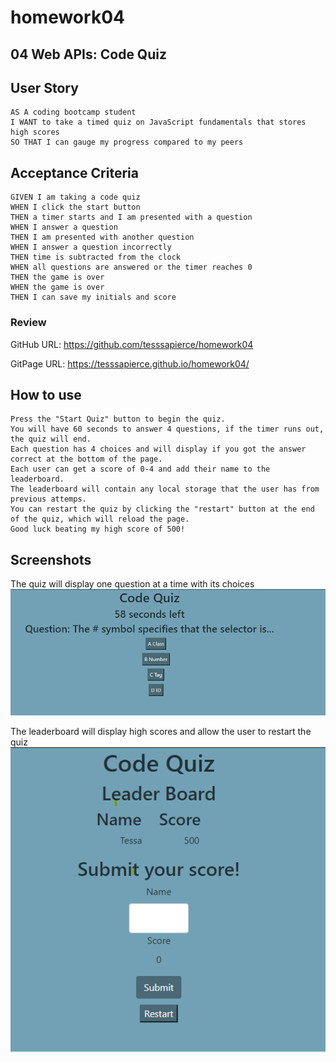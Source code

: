 # homework04
## 04 Web APIs: Code Quiz

## User Story

```
AS A coding bootcamp student
I WANT to take a timed quiz on JavaScript fundamentals that stores high scores
SO THAT I can gauge my progress compared to my peers
```

## Acceptance Criteria

```
GIVEN I am taking a code quiz
WHEN I click the start button
THEN a timer starts and I am presented with a question
WHEN I answer a question
THEN I am presented with another question
WHEN I answer a question incorrectly
THEN time is subtracted from the clock
WHEN all questions are answered or the timer reaches 0
THEN the game is over
WHEN the game is over
THEN I can save my initials and score
```

### Review

GitHub URL: https://github.com/tesssapierce/homework04

GitPage URL: https://tesssapierce.github.io/homework04/


## How to use

```
Press the "Start Quiz" button to begin the quiz.
You will have 60 seconds to answer 4 questions, if the timer runs out, the quiz will end.
Each question has 4 choices and will display if you got the answer correct at the bottom of the page.
Each user can get a score of 0-4 and add their name to the leaderboard.
The leaderboard will contain any local storage that the user has from previous attemps.
You can restart the quiz by clicking the "restart" button at the end of the quiz, which will reload the page.
Good luck beating my high score of 500!
```

## Screenshots

The quiz will display one question at a time with its choices
![quiz display](./assets/images/quizDisplay.png)

The leaderboard will display high scores and allow the user to restart the quiz
![!leaderboard display](./assets/images/leaderBoard.png)